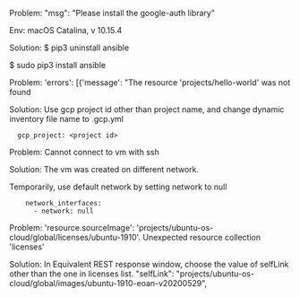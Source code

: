 Problem:
"msg": "Please install the google-auth library"

Env:
macOS Catalina, v 10.15.4

Solution:
$ pip3 uninstall ansible

$ sudo pip3 install ansible

Problem:
'errors': [{'message': \"The resource 'projects/hello-world' was not found

Solution:
Use gcp project id other than project name, and change dynamic inventory file name to <project-id>.gcp.yml

      gcp_project: <project id>

Problem:
Cannot connect to vm with ssh

Solution:
The vm was created on different network.

Temporarily, use default network by setting network to null

        network_interfaces:
          - network: null

Problem:
'resource.sourceImage': 'projects/ubuntu-os-cloud/global/licenses/ubuntu-1910'. Unexpected resource collection 'licenses'

Solution:
In Equivalent REST response window, choose the value of selfLink other than the one in licenses list.
"selfLink": "projects/ubuntu-os-cloud/global/images/ubuntu-1910-eoan-v20200529",
